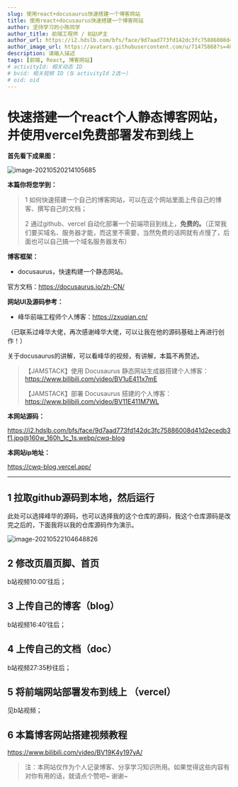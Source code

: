 ```yaml
---
slug: 使用react+docusaurus快速搭建一个博客网站
title: 使用react+docusaurus快速搭建一个博客网站
author: 坚持学习的小陈同学
author_title: 前端工程师 / B站UP主
author_url: https://i2.hdslb.com/bfs/face/9d7aad773fd142dc3fc75886008d41d2ecedb3f1.jpg@160w_160h_1c_1s.webp
author_image_url: https://avatars.githubusercontent.com/u/71475868?s=40&u=8e47a668961f89a6389d9775cffdabddfda76e8c&v=4
description: 请输入描述
tags: [前端, React, 博客网站]
# activityId: 相关动态 ID
# bvid: 相关视频 ID（与 activityId 2选一）
# oid: oid
---
```


<!-- truncate -->

# 快速搭建一个react个人静态博客网站，并使用vercel免费部署发布到线上

**首先看下成果图：**

![image-20210520214105685](https://i.loli.net/2021/05/20/3q8YEVRFz5gMUBd.png)

**本篇你将您学到：**

> 1 如何快速搭建一个自己的博客网站，可以在这个网站里面上传自己的博客、撰写自己的文档；
>
> 2 通过github、vercel 自动化部署一个前端项目到线上，**免费的。**（正常我们要买域名、服务器才能，而这里不需要，当然免费的话网就有点慢了，后面也可以自己搞一个域名服务器发布）

**博客框架：**

- docusaurus，快速构建一个静态网站。

官方文档：https://docusaurus.io/zh-CN/

**网站UI及源码参考：**

- 峰华前端工程师个人博客：https://zxuqian.cn/

（已联系过峰华大佬，再次感谢峰华大佬，可以让我在他的源码基础上再进行创作！）

关于docusaurus的讲解，可以看峰华的视频，有讲解，本篇不再赘述。

> 【JAMSTACK】使用 Docusaurus 静态网站生成器搭建个人博客：https://www.bilibili.com/video/BV1uE411x7mE
>
> 【JAMSTACK】部署 Docusaurus 搭建的个人博客：https://www.bilibili.com/video/BV11E411M7WL

**本网站源码：**

https://i2.hdslb.com/bfs/face/9d7aad773fd142dc3fc75886008d41d2ecedb3f1.jpg@160w_160h_1c_1s.webp/cwq-blog

**本网站ip地址：**

https://cwq-blog.vercel.app/

-----

## 1 拉取github源码到本地，然后运行

此处可以选择峰华的源码，也可以选择我的这个仓库的源码，我这个仓库源码是改完之后的，下面我将以我的仓库源码作为演示。

![image-20210522104648826](https://i.loli.net/2021/05/23/4OrkDwSQsFePdMH.png)

## 2 修改页眉页脚、首页

b站视频10:00’往后；

## 3 上传自己的博客（blog）

b站视频16:40‘往后；

## 4 上传自己的文档（doc）

b站视频27:35秒往后；

## 5 将前端网站部署发布到线上 （vercel）

见b站视频；



## 6 本篇博客网站搭建视频教程

https://www.bilibili.com/video/BV19K4y197yA/





> 注：本网站仅作为个人记录博客、分享学习知识所用。如果觉得这些内容有对你有用的话，就请点个赞吧~ 谢谢~

